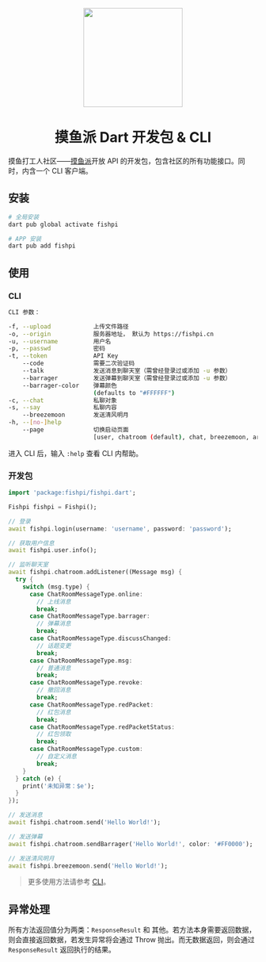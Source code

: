 <p align="center">
  <a href="https://fishpi.cn">
    <img width="200" src="https://github.com/imlinhanchao/fishpi-dart/raw/master/logo.png">
  </a>
</p>

<h1 align="center">摸鱼派 Dart 开发包 & CLI</h1>

摸鱼打工人社区——[摸鱼派](https://fishpi.cn)开放 API 的开发包，包含社区的所有功能接口。同时，内含一个 CLI 客户端。

## 安装

```bash
# 全局安装
dart pub global activate fishpi

# APP 安装
dart pub add fishpi
```

## 使用

### CLI

```bash
CLI 参数：

-f, --upload            上传文件路径
-o, --origin            服务器地址， 默认为 https://fishpi.cn
-u, --username          用户名
-p, --passwd            密码
-t, --token             API Key
    --code              需要二次验证码
    --talk              发送消息到聊天室（需曾经登录过或添加 -u 参数）
    --barrager          发送弹幕到聊天室（需曾经登录过或添加 -u 参数）
    --barrager-color    弹幕颜色
                        (defaults to "#FFFFFF")
-c, --chat              私聊对象
-s, --say               私聊内容
    --breezemoon        发送清风明月
-h, --[no-]help
    --page              切换启动页面
                        [user, chatroom (default), chat, breezemoon, article]
```

进入 CLI 后，输入 `:help` 查看 CLI 内帮助。

### 开发包

```dart
import 'package:fishpi/fishpi.dart';

Fishpi fishpi = Fishpi();

// 登录
await fishpi.login(username: 'username', password: 'password');

// 获取用户信息
await fishpi.user.info();

// 监听聊天室
await fishpi.chatroom.addListener((Message msg) {
  try {
    switch (msg.type) {
      case ChatRoomMessageType.online:
        // 上线消息
        break;
      case ChatRoomMessageType.barrager:
        // 弹幕消息
        break;
      case ChatRoomMessageType.discussChanged:
        // 话题变更
        break;
      case ChatRoomMessageType.msg:
        // 普通消息
        break;
      case ChatRoomMessageType.revoke:
        // 撤回消息
        break;
      case ChatRoomMessageType.redPacket:
        // 红包消息
        break;
      case ChatRoomMessageType.redPacketStatus:
        // 红包领取
        break;
      case ChatRoomMessageType.custom:
        // 自定义消息
        break;
    }
  } catch (e) {
    print('未知异常：$e');
  }
});

// 发送消息
await fishpi.chatroom.send('Hello World!');

// 发送弹幕
await fishpi.chatroom.sendBarrager('Hello World!', color: '#FF0000');

// 发送清风明月
await fishpi.breezemoon.send('Hello World!');

```
> 更多使用方法请参考 [CLI](./bin)。

## 异常处理

所有方法返回值分为两类：`ResponseResult` 和 其他。若方法本身需要返回数据，则会直接返回数据，若发生异常将会通过 Throw 抛出。而无数据返回，则会通过 `ResponseResult` 返回执行的结果。